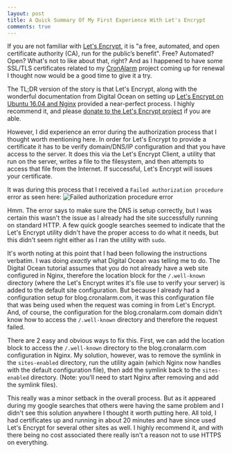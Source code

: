 ```yaml
---
layout: post
title: A Quick Summary Of My First Experience With Let's Encrypt
comments: true
---
```


If you are not familiar with [Let's Encrypt](https://letsencrypt.org), it is "a free, automated, and
open certificate authority (CA), run for the public’s benefit". Free? Automated? Open? What's not
to like about that, right? And as I happened to have some SSL/TLS certificates related to my
[CronAlarm](https://www.cronalarm.com) project coming up for renewal I thought now would be a
good time to give it a try.

The TL;DR version of the story is that Let's Encrypt, along with the wonderful documentation
from Digital Ocean on setting up [Let's Encrypt on Ubuntu 16.04 and Nginx](https://www.digitalocean.com/community/tutorials/how-to-secure-nginx-with-let-s-encrypt-on-ubuntu-16-04)
provided a near-perfect process. I highly recommend it, and please [donate to the Let's Encrypt project](https://www.generosity.com/community-fundraising/make-a-more-secure-web-with-let-s-encrypt)
if you are able.

However, I did experience an error during the authorization process that I thought worth mentioning here. In order for
Let's Encrypt to provide a certificate it has to be verify domain/DNS/IP configuration and that you have access
to the server. It does this via the Let's Encrypt Client, a utility that run on the server, writes a file to the filesystem,
and then attempts to access that file from the Internet. If successful, Let's Encrypt will issues your certificate.

It was during this process that I received a `Failed authorization procedure` error as seen here:
![Failed authorization procedure error]({{site.url}}/assets/images/posts/letsencrypt-error.png)

Hmm. The error says to make sure the DNS is setup correctly, but I was certain this wasn't the issue as I already
had the site successfully running on standard HTTP. A few quick google searches seemed to indicate that the Let's Encrypt utility
didn't have the proper access to do what it needs, but this didn't seem right either as I ran the utility with `sudo`.

It's worth noting at this point that I had been following the instructions verbatim. I was doing <em>exactly</em> what Digital
Ocean was telling me to do. The Digital Ocean tutorial assumes that you do not already have a web site configured in Nginx, therefore
the location block for the `/.well-known` directory (where the Let's Encrypt writes it's file use to verify your server)
is added to the default site configuration. But because I already had
a configuration setup for blog.cronalarm.com, it was this configuration file that was being used when the request
was coming in from Let's Encrypt. And, of course, the configuration for the blog.cronalarm.com domain didn't know how to access the
`/.well-known` directory and therefore the request failed.

There are 2 easy and obvious ways to fix this. First, we can add the location block to access the `/.well-known` directory
to the blog.cronalarm.com configuration in Nginx. My solution, however, was to remove the symlink in the `sites-enabled`
directory, run the utility again (which Nginx now handles with the default configuration file), then add the
symlink back to the `sites-enabled` directory. (Note: you'll need to start Nginx after removing and add the symlink files).

This really was a minor setback in the overall process. But as it appeared during my google searches that others were having
the same problem and I didn't see this solution anywhere I thought it worth putting here. All told, I had certificates
up and running in about 20 minutes and have since used Let's Encrypt for several other sites as well. I highly
recommend it, and with there being no cost associated there really isn't a reason not
to use HTTPS on everything.
